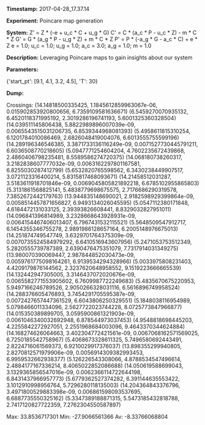 **Timestamp:** 2017-04-28_17.37.14

**Experiment:** Poincare map generation

**System:**
Z' = Z * (-e + u_c * C + u_g * G) 
C' = C * (a_c * P - u_c * Z) - m * C * Z 
G' = G * (a_g * P - u_g * Z) + m * C * Z 
P' = P * (-a_g * G - a_c * C) + e * Z 
e = 1.0; u_c = 1.0; u_g = 1.0; a_c = 3.0; a_g = 1.0; m = 1.0

**Description:** Leveraging Poincare maps to gain insights about our system

**Parameters:**

{'start_pt': [9.1, 4.1, 3.2, 4.5], 'T': 30}

**Dump:**



Crossings:
(14.14818500335425, 1.1845612859963067e-06, 0.015902853920800656, 6.7359109581636671)
(6.5459270070935132, 6.4520118371995192, 2.3019286196741193, 5.6001325360328504)
(14.039511145806438, 5.8822989896007039e-09, 0.0065543515031206735, 6.8539344968081393)
(5.4958611815310254, 6.1201784010086469, 2.6826048419004076, 6.6013555755599196)
(14.289196346546385, 3.3871733136116249e-09, 0.0071527730445791211, 6.6036508770218605)
(5.0947771254604204, 4.7602235672439868, 2.4860406798235481, 8.5589586274720375)
(14.068180738260317, 3.2182838607777032e-09, 0.0063162297801167581, 6.8255030287412799)
(5.6532820765598562, 6.3430238449907517, 3.0721123316400214, 5.8315817468093671)
(14.21458512031287, 3.5183611918701846e-09, 0.0069045805821892218, 6.6785102955865803)
(5.3131861568825141, 5.4838779698675575, 2.7176686290319578, 7.3852672442179763)
(13.944835148690021, 2.9182598929399864e-09, 0.0058514457871656827, 6.9493134026045595)
(5.0547112380171848, 4.6184472131033125, 2.39393826608441, 8.8329032827951011)
(14.096841396814989, 3.2328668643928931e-09, 0.0064154467406013407, 6.7967431532115521)
(5.5648509547912717, 6.1454355346755278, 2.9891986128657164, 6.2005148976675013)
(14.251874749547749, 3.6329701764375309e-09, 0.0070735524584979292, 6.6410516943607956)
(5.2471053753512349, 5.2820555739787389, 2.6390476475351079, 7.7317914031349275)
(13.980070390069447, 2.987844852030473e-09, 0.0059761775098164261, 6.9139534294328966)
(5.0033975808231403, 4.4209179876144562, 2.3237620648958552, 9.1519223666665539)
(14.132442947305005, 3.3146437072020676e-09, 0.0065582771553905602, 6.7609987722249683)
(5.4835670675220953, 5.9497166246789526, 2.9050266328031116, 6.5616896749958524)
(14.288376605476893, 3.7454291705595387e-09, 0.0072427657447361529, 6.6043806250329551)
(5.1848038116954989, 5.0798466011334096, 2.5627722023744228, 8.0725773847966877)
(14.015350389899705, 3.0595900861321903e-09, 0.0061046340032692948, 6.878544973037453)
(4.9548818698445203, 4.2255842272927051, 2.2551968684003096, 9.4643370344624884)
(14.168274626064663, 3.402304772421561e-09, 0.0067068162571569025, 6.7250185542758967)
(5.4068673328611325, 5.7496580692443491, 2.8224716061569373, 6.9210029917376037)
(13.898355299940805, 2.8270812571979906e-09, 0.0056914309382993453, 6.9959532662938377)
(5.126226543308066, 4.8788534547496614, 2.4884177167336214, 8.4065022852086688)
(14.050619588699043, 3.1329365856547016e-09, 0.0062366114722644198, 6.8431437966957773)
(5.6779362527374282, 6.391144635553422, 3.1012910998956764, 5.7296280118135003)
(14.204364843376796, 3.4971800529883398e-09, 0.006861598093537695, 6.6887735550325162)
(5.3347389188871315, 5.5473185432818788, 2.7417120827722359, 7.2762304550587897)

Max:
33.8536717301
Min:
-27.9066561366
Av:
-8.33766068804